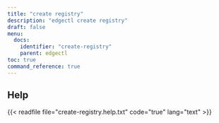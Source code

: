 ```yaml
---
title: "create registry"
description: "edgectl create registry"
draft: false
menu:
  docs:
    identifier: "create-registry"
    parent: edgectl
toc: true
command_reference: true
---
```


## Help

{{< readfile file="create-registry.help.txt" code="true" lang="text" >}}
